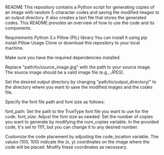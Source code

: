 README
This repository contains a Python script for generating copies of an image with random 5-character codes and saving the modified images to an output directory. It also creates a text file that stores the generated codes. This README provides an overview of how to use the code and its components.

Requirements
Python 3.x
Pillow (PIL) library
You can install it using pip install Pillow
Usage
Clone or download this repository to your local machine.

Make sure you have the required dependencies installed.

Replace "path/to/source_image.jpg" with the path to your source image. The source image should be a valid image file (e.g., JPEG).

Set the desired output directory by changing "path/to/output_directory/" to the directory where you want to save the modified images and the codes file.

Specify the font file path and font size as follows:

font_path: Set the path to the TrueType font file you want to use for the code.
font_size: Adjust the font size as needed.
Set the number of copies you want to generate by modifying the num_copies variable. In the provided code, it's set to 1111, but you can change it to any desired number.

Customize the code placement by adjusting the code_location variable. The values (100, 100) indicate the (x, y) coordinates on the image where the code will be placed. Modify these coordinates as necessary.